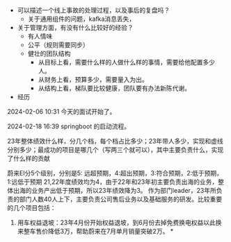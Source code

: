 - 可以描述一个线上事故的处理过程，以及事后的复盘吗？
	- 关于通用组件的问题，kafka消息丢失，
- 关于管理方面，有没有什么比较好的经验？
	- 有人情味
	- 公平（规则需要同步）
	- 健壮的团队结构
		- 从目标上看，需要什么样的人做什么样的事情，需要给他配置多少人。
		- 从财务上看，预算多少，需要量入为出。
		- 从结构上看，梯队要比较健康，团队要有办法新陈代谢。
- 经历



2024-02-06 10:31
今天的面试开始了。

2024-02-18 16:39
springboot 的启动流程。


23年整体绩效什么样，分几个档，每个档占比多少；23年带人多少，实现和虚线分别多少；最成功的项目是哪几个（写两三个就可以），其中主要负责什么，实现了什么样的贡献


蔚来EI分5个级别，分别是5: 远超预期，4:超出预期，3:符合预期，2:低于预期，1:远低于预期
21,22年度绩效均为4，由于22年和23年初主要负责出海的业务，整体出海的业务产出低于预期，所以23年绩效降为3。
作为部门leader，23年所负责的部门人数40人上下，主要负责公司售后业务以及基础服务的研发。比较重要的几个项目包括：
1. 用车权益退坡：23年4月份开始权益退坡，到6月份去掉免费换电权益以此换来整车售价降低3万，帮助蔚来在7月单月销量突破2万。
	* 
